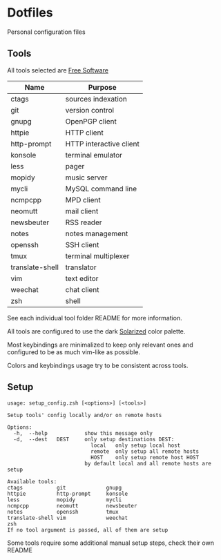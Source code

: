 # Dotfiles

Personal configuration files


## Tools

All tools selected are [Free Software](https://www.gnu.org/philosophy/free-sw.en.html)

| Name            | Purpose                 |
|-----------------|-------------------------|
| ctags           | sources indexation      |
| git             | version control         |
| gnupg           | OpenPGP client          |
| httpie          | HTTP client             |
| http-prompt     | HTTP interactive client |
| konsole         | terminal emulator       |
| less            | pager                   |
| mopidy          | music server            |
| mycli           | MySQL command line      |
| ncmpcpp         | MPD client              |
| neomutt         | mail client             |
| newsbeuter      | RSS reader              |
| notes           | notes management        |
| openssh         | SSH client              |
| tmux            | terminal multiplexer    |
| translate-shell | translator              |
| vim             | text editor             |
| weechat         | chat client             |
| zsh             | shell                   |

See each individual tool folder README for more information.

All tools are configured to use the dark
[Solarized](http://ethanschoonover.com/solarized) color palette.

Most keybindings are minimalized to keep only relevant ones
and configured to be as much vim-like as possible.  

Colors and keybindings usage try to be consistent across tools.


## Setup

```shell
usage: setup_config.zsh [<options>] [<tools>]

Setup tools' config locally and/or on remote hosts

Options:
  -h,  --help            show this message only
  -d,  --dest   DEST     only setup destinations DEST:
                           local   only setup local host
                           remote  only setup all remote hosts
                           HOST    only setup remote host HOST
                         by default local and all remote hosts are setup

Available tools:
ctags           git             gnupg
httpie          http-prompt     konsole
less            mopidy          mycli
ncmpcpp         neomutt         newsbeuter
notes           openssh         tmux
translate-shell vim             weechat
zsh
If no tool argument is passed, all of them are setup
```

Some tools require some additional manual setup steps, check their own README
